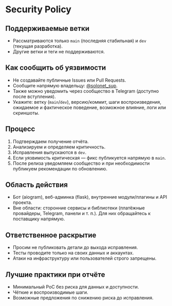 # Security Policy

## Поддерживаемые ветки
- Рассматриваются только `main` (последняя стабильная) и `dev` (текущая разработка).  
- Другие ветки и теги не поддерживаются.  

## Как сообщить об уязвимости
- Не создавайте публичные Issues или Pull Requests.  
- Сообщите напрямую владельцу: [@solonet_sup](https://t.me/solonet_sup).  
- Также можно уведомить через сообщество в Telegram (доступно после вступления).  
- Укажите: ветку (`main`/`dev`), версию/коммит, шаги воспроизведения, ожидаемое и фактическое поведение, возможное влияние, логи или скриншоты.  

## Процесс
1. Подтверждаем получение отчёта.  
2. Анализируем и определяем критичность.  
3. Исправления выпускаются в `dev`.  
4. Если уязвимость критическая — фикс публикуется напрямую в `main`.  
5. После релиза уведомляем сообщество и при необходимости публикуем рекомендации по обновлению.  

## Область действия
- Бот (aiogram), веб-админка (flask), внутренние модули/плагины и API проекта.  
- Вне области: сторонние сервисы и библиотеки (платёжные провайдеры, Telegram, панели и т. п.). Для них обращайтесь к поставщику напрямую.  

## Ответственное раскрытие
- Просим не публиковать детали до выхода исправления.  
- Тесты проводите только на своих данных и аккаунтах.  
- Атаки на инфраструктуру или пользователей строго запрещены.  

## Лучшие практики при отчёте
- Минимальный PoC без риска для данных и доступности.  
- Чёткие и воспроизводимые шаги.  
- Возможные предложения по снижению риска до исправления.  
